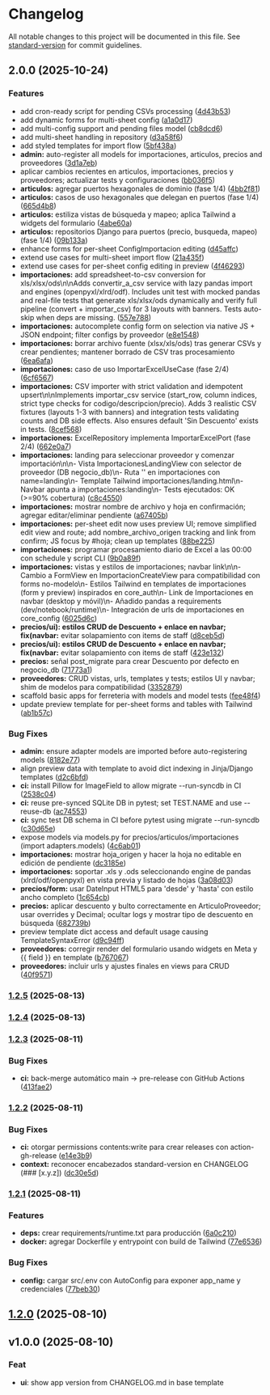 # Changelog

All notable changes to this project will be documented in this file. See [standard-version](https://github.com/conventional-changelog/standard-version) for commit guidelines.

## 2.0.0 (2025-10-24)


### Features

* add cron-ready script for pending CSVs processing ([4d43b53](https://github.com/DarkyDieLJob/GestionFerreteria/commit/4d43b5339c2172f0a868816b87ededb2e4541036))
* add dynamic forms for multi-sheet config ([a1a0d17](https://github.com/DarkyDieLJob/GestionFerreteria/commit/a1a0d17b30e5106c17b21d0317b9fe859b598889))
* add multi-config support and pending files model ([cb8dcd6](https://github.com/DarkyDieLJob/GestionFerreteria/commit/cb8dcd60b0a19284d40d2b5bc18690b81b6b08f1))
* add multi-sheet handling in repository ([d3a58f6](https://github.com/DarkyDieLJob/GestionFerreteria/commit/d3a58f6b94cea545f88f22f64f866ad58f21dede))
* add styled templates for import flow ([5bf438a](https://github.com/DarkyDieLJob/GestionFerreteria/commit/5bf438aa99de49a208c25b3754bc300b1d5c438f))
* **admin:** auto-register all models for importaciones, articulos, precios and proveedores ([3d1a7eb](https://github.com/DarkyDieLJob/GestionFerreteria/commit/3d1a7eb03a5592e1471faecefa42f2fa18f328e4))
* aplicar cambios recientes en articulos, importaciones, precios y proveedores; actualizar tests y configuraciones ([bb036f5](https://github.com/DarkyDieLJob/GestionFerreteria/commit/bb036f5793088cce6e3ef48a3d19ecd44f589d31))
* **articulos:** agregar puertos hexagonales de dominio (fase 1/4) ([4bb2f81](https://github.com/DarkyDieLJob/GestionFerreteria/commit/4bb2f816b1c843e0aca6c03864231c4f696a6563))
* **articulos:** casos de uso hexagonales que delegan en puertos (fase 1/4) ([665d4b8](https://github.com/DarkyDieLJob/GestionFerreteria/commit/665d4b8a0e8e1fe97678420011b8341da76fb5a8))
* **articulos:** estiliza vistas de búsqueda y mapeo; aplica Tailwind a widgets del formulario ([4abe60a](https://github.com/DarkyDieLJob/GestionFerreteria/commit/4abe60aa8f7452593e261b852ab1909d9604a6f7))
* **articulos:** repositorios Django para puertos (precio, busqueda, mapeo) (fase 1/4) ([09b133a](https://github.com/DarkyDieLJob/GestionFerreteria/commit/09b133afdb5b210796fccb08e2a0d9786f108600))
* enhance forms for per-sheet ConfigImportacion editing ([d45affc](https://github.com/DarkyDieLJob/GestionFerreteria/commit/d45affc1b1dcf5d6c33d9f16a6b0a62228e47365))
* extend use cases for multi-sheet import flow ([21a435f](https://github.com/DarkyDieLJob/GestionFerreteria/commit/21a435f6967106d00d75a9707658ef4110b1c792))
* extend use cases for per-sheet config editing in preview ([4f46293](https://github.com/DarkyDieLJob/GestionFerreteria/commit/4f46293cd77c0065d9c55f291cbc6063046f3f70))
* **importaciones:** add spreadsheet-to-csv conversion for xls/xlsx/ods\n\nAdds convertir_a_csv service with lazy pandas import and engines (openpyxl/xlrd/odf). Includes unit test with mocked pandas and real-file tests that generate xls/xlsx/ods dynamically and verify full pipeline (convert + importar_csv) for 3 layouts with banners. Tests auto-skip when deps are missing. ([557e788](https://github.com/DarkyDieLJob/GestionFerreteria/commit/557e7883447e157214fa7b1095d401271438cd36))
* **importaciones:** autocomplete config form on selection via native JS + JSON endpoint; filter configs by proveedor ([e8e1548](https://github.com/DarkyDieLJob/GestionFerreteria/commit/e8e15480aa52dc7ecdfcc7410105bfb27056d0bf))
* **importaciones:** borrar archivo fuente (xlsx/xls/ods) tras generar CSVs y crear pendientes; mantener borrado de CSV tras procesamiento ([6ea6afa](https://github.com/DarkyDieLJob/GestionFerreteria/commit/6ea6afa80450510441e481478ae9beef00f899ee))
* **importaciones:** caso de uso ImportarExcelUseCase (fase 2/4) ([6cf6567](https://github.com/DarkyDieLJob/GestionFerreteria/commit/6cf6567e14924b14bc5b08c978a56d3c6fe8adfa))
* **importaciones:** CSV importer with strict validation and idempotent upsert\n\nImplements importar_csv service (start_row, column indices, strict type checks for codigo/descripcion/precio). Adds 3 realistic CSV fixtures (layouts 1-3 with banners) and integration tests validating counts and DB side effects. Also ensures default 'Sin Descuento' exists in tests. ([8cef568](https://github.com/DarkyDieLJob/GestionFerreteria/commit/8cef568251b0271bdee4ab508f87af280f2e2581))
* **importaciones:** ExcelRepository implementa ImportarExcelPort (fase 2/4) ([662e0a7](https://github.com/DarkyDieLJob/GestionFerreteria/commit/662e0a7711df68412b88bf4eef5a861bb171f691))
* **importaciones:** landing para seleccionar proveedor y comenzar importación\n\n- Vista ImportacionesLandingView con selector de proveedor (DB negocio_db)\n- Ruta '' en importaciones con name=landing\n- Template Tailwind importaciones/landing.html\n- Navbar apunta a importaciones:landing\n- Tests ejecutados: OK (>=90% cobertura) ([c8c4550](https://github.com/DarkyDieLJob/GestionFerreteria/commit/c8c4550dc11b2ef171fe455a20fa775ff812615c))
* **importaciones:** mostrar nombre de archivo y hoja en confirmación; agregar editar/eliminar pendiente ([a67405b](https://github.com/DarkyDieLJob/GestionFerreteria/commit/a67405b3fe7f4d1f183c326f4af6611f64a7cfb9))
* **importaciones:** per-sheet edit now uses preview UI; remove simplified edit view and route; add nombre_archivo_origen tracking and link from confirm; JS focus by #hoja; clean up templates ([88be225](https://github.com/DarkyDieLJob/GestionFerreteria/commit/88be2257d904d2d9e752423385b3852a9f188a46))
* **importaciones:** programar procesamiento diario de Excel a las 00:00 con schedule y script CLI ([9b0a89f](https://github.com/DarkyDieLJob/GestionFerreteria/commit/9b0a89fdcac5a38f8bd34c43aaf2084b9a6c09f9))
* **importaciones:** vistas y estilos de importaciones; navbar link\n\n- Cambio a FormView en ImportacionCreateView para compatibilidad con forms no-modelo\n- Estilos Tailwind en templates de importaciones (form y preview) inspirados en core_auth\n- Link de Importaciones en navbar (desktop y móvil)\n- Añadido pandas a requirements (dev/notebook/runtime)\n- Integración de urls de importaciones en core_config ([6025d6c](https://github.com/DarkyDieLJob/GestionFerreteria/commit/6025d6c717b70c87eab4cf68a9282e4edbce3580))
* **precios/ui): estilos CRUD de Descuento + enlace en navbar; fix(navbar:** evitar solapamiento con items de staff ([d8ceb5d](https://github.com/DarkyDieLJob/GestionFerreteria/commit/d8ceb5d9e23e7112979a90dced016c417835d679))
* **precios/ui): estilos CRUD de Descuento + enlace en navbar; fix(navbar:** evitar solapamiento con items de staff ([423e132](https://github.com/DarkyDieLJob/GestionFerreteria/commit/423e1329fa08fbc7cc33ca49d4b32fdacc2a84c7))
* **precios:** señal post_migrate para crear Descuento por defecto en negocio_db ([71773a1](https://github.com/DarkyDieLJob/GestionFerreteria/commit/71773a1582a0d2b02776ae6e96c2659e63f874f9))
* **proveedores:** CRUD vistas, urls, templates y tests; estilos UI y navbar; shim de modelos para compatibilidad ([3352879](https://github.com/DarkyDieLJob/GestionFerreteria/commit/3352879b3823aa8ebe3b602854900204cfd16e37))
* scaffold basic apps for ferreteria with models and model tests ([fee48f4](https://github.com/DarkyDieLJob/GestionFerreteria/commit/fee48f4228604cff0929895a79e918e378e63b00))
* update preview template for per-sheet forms and tables with Tailwind ([ab1b57c](https://github.com/DarkyDieLJob/GestionFerreteria/commit/ab1b57c23bbd025785703560ee0109b2a09997fe))


### Bug Fixes

* **admin:** ensure adapter models are imported before auto-registering models ([8182e77](https://github.com/DarkyDieLJob/GestionFerreteria/commit/8182e77d28d31c690ef86ca440bb6ff945e25162))
* align preview data with template to avoid dict indexing in Jinja/Django templates ([d2c6bfd](https://github.com/DarkyDieLJob/GestionFerreteria/commit/d2c6bfdb07f342b0f037fc8aeccc991273ef2c50))
* **ci:** install Pillow for ImageField to allow migrate --run-syncdb in CI ([2538c04](https://github.com/DarkyDieLJob/GestionFerreteria/commit/2538c0460bb72f3e1c449cfc99d951d1ec24e851))
* **ci:** reuse pre-synced SQLite DB in pytest; set TEST.NAME and use --reuse-db ([ac74553](https://github.com/DarkyDieLJob/GestionFerreteria/commit/ac745538c9d1fa20a574db1f3d81eafae97f05bf))
* **ci:** sync test DB schema in CI before pytest using migrate --run-syncdb ([c30d65e](https://github.com/DarkyDieLJob/GestionFerreteria/commit/c30d65e6179ea4efa3286f05adbc702043f8c2a1))
* expose models via models.py for precios/articulos/importaciones (import adapters.models) ([4c6ab01](https://github.com/DarkyDieLJob/GestionFerreteria/commit/4c6ab01141e57a7b0b73b4a5dd4f10e0a8e9bd91))
* **importaciones:** mostrar hoja_origen y hacer la hoja no editable en edición de pendiente ([dc3185e](https://github.com/DarkyDieLJob/GestionFerreteria/commit/dc3185e4eee4177cf7ef8e25b4f19ea4d9b1fb7f))
* **importaciones:** soportar .xls y .ods seleccionando engine de pandas (xlrd/odf/openpyxl) en vista previa y listado de hojas ([3a08d03](https://github.com/DarkyDieLJob/GestionFerreteria/commit/3a08d0393265b07f12f900029a09c1b4f51d1c8c))
* **precios/form:** usar DateInput HTML5 para 'desde' y 'hasta' con estilo ancho completo ([1c654cb](https://github.com/DarkyDieLJob/GestionFerreteria/commit/1c654cb250212265c483b9a59f4766533d4e7ca5))
* **precios:** aplicar descuento y bulto correctamente en ArticuloProveedor; usar overrides y Decimal; ocultar logs y mostrar tipo de descuento en búsqueda ([682739b](https://github.com/DarkyDieLJob/GestionFerreteria/commit/682739b8c42ec88803c030ecbaf27e1514ae1165))
* preview template dict access and default usage causing TemplateSyntaxError ([d9c94ff](https://github.com/DarkyDieLJob/GestionFerreteria/commit/d9c94ff5a05d62e850c316e0fac63d6bc9dbbab2))
* **proveedores:** corregir render del formulario usando widgets en Meta y {{ field }} en template ([b767067](https://github.com/DarkyDieLJob/GestionFerreteria/commit/b767067bc1995a669adc992f5db20b34d3584e9a))
* **proveedores:** incluir urls y ajustes finales en views para CRUD ([40f9571](https://github.com/DarkyDieLJob/GestionFerreteria/commit/40f9571bf0feb5f0aa13b1f68ba6fed617e2a913))

### [1.2.5](https://github.com/DarkyDieLJob/DjangoProyects/compare/v1.2.4...v1.2.5) (2025-08-13)

### [1.2.4](https://github.com/DarkyDieLJob/DjangoProyects/compare/v1.2.3...v1.2.4) (2025-08-13)

### [1.2.3](https://github.com/DarkyDieLJob/DjangoProyects/compare/v1.2.2...v1.2.3) (2025-08-11)


### Bug Fixes

* **ci:** back-merge automático main -> pre-release con GitHub Actions ([413fae2](https://github.com/DarkyDieLJob/DjangoProyects/commit/413fae2a73622cb2c2ef6c4ebcf0956c74f8b8db))

### [1.2.2](https://github.com/DarkyDieLJob/DjangoProyects/compare/v1.2.1...v1.2.2) (2025-08-11)


### Bug Fixes

* **ci:** otorgar permissions contents:write para crear releases con action-gh-release ([e14e3b9](https://github.com/DarkyDieLJob/DjangoProyects/commit/e14e3b9c119eeb4b9423258405912c5b9114addd))
* **context:** reconocer encabezados standard-version en CHANGELOG (### [x.y.z]) ([dc30e5d](https://github.com/DarkyDieLJob/DjangoProyects/commit/dc30e5df978079358b3b68de51f4e6330714eabc))

### [1.2.1](https://github.com/DarkyDieLJob/DjangoProyects/compare/v1.2.0...v1.2.1) (2025-08-11)


### Features

* **deps:** crear requirements/runtime.txt para producción ([6a0c210](https://github.com/DarkyDieLJob/DjangoProyects/commit/6a0c2105fbb6a81406533a49ade50158c87a659a))
* **docker:** agregar Dockerfile y entrypoint con build de Tailwind ([77e6536](https://github.com/DarkyDieLJob/DjangoProyects/commit/77e6536c9c1ecfa6c6767fc0965ab573183b718f))


### Bug Fixes

* **config:** cargar src/.env con AutoConfig para exponer app_name y credenciales ([77beb30](https://github.com/DarkyDieLJob/DjangoProyects/commit/77beb3046a04bd929547f2377df46661bffc634d))

## [1.2.0](https://github.com/DarkyDieLJob/DjangoProyects/compare/v1.1.0...v1.2.0) (2025-08-10)

## v1.0.0 (2025-08-10)

### Feat

- **ui**: show app version from CHANGELOG.md in base template
